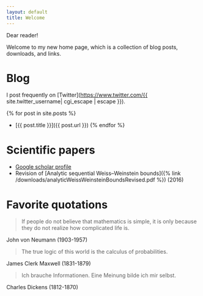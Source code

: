 ```yaml
---
layout: default 
title: Welcome 
---
```


Dear reader!

Welcome to my new home page, which is a collection of blog posts, downloads, and links.

# Blog

I post frequently on [Twitter](https://www.twitter.com/{{ site.twitter_username| cgi_escape | escape }}).

{% for post in site.posts %}
 - [{{ post.title }}]({{ post.url }}) {% endfor %}

# Scientific papers

 - [Google scholar profile](https://scholar.google.com/citations?user=pv-gMRsAAAAJ&hl=de&oi=ao)
 - Revision of [Analytic sequential Weiss–Weinstein bounds]({% link /downloads/analyticWeissWeinsteinBoundsRevised.pdf %}) (2016)

# Favorite quotations

> If people do not believe that mathematics is simple,
> it is only because they do not realize how complicated life is.

John von Neumann (1903-1957)

> The true logic of this world is the calculus of probabilities.

James Clerk Maxwell (1831-1879)
 
> Ich brauche Informationen. Eine Meinung bilde ich mir selbst.

Charles Dickens (1812-1870)
